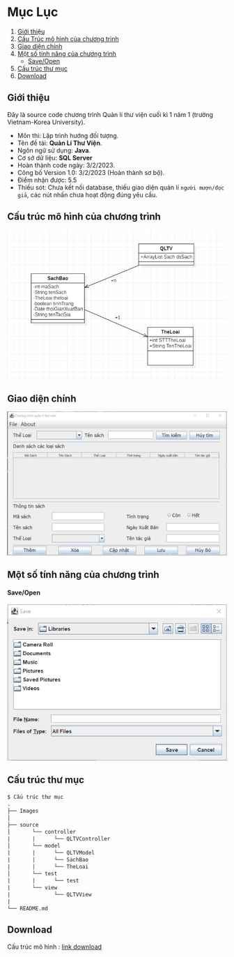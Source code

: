 # Mục Lục
1. [Giới thiệu](https://github.com/lebathang/QuanLiThuVien#gi%E1%BB%9Bi-thi%E1%BB%87u)
2. [Cấu Trúc mô hình của chương trình](https://github.com/lebathang/QuanLiThuVien#c%E1%BA%A5u-tr%C3%BAc-m%C3%B4-h%C3%ACnh-c%E1%BB%A7a-ch%C6%B0%C6%A1ng-tr%C3%ACnh)
3. [Giao diện chính](https://github.com/lebathang/QuanLiThuVien#giao-di%E1%BB%87n-ch%C3%ADnh)
4. [Một số tính năng của chương trình](https://github.com/lebathang/QuanLiThuVien#m%E1%BB%99t-s%E1%BB%91-t%C3%ADnh-n%C4%83ng-c%E1%BB%A7a-ch%C6%B0%C6%A1ng-tr%C3%ACnh)
    - [Save/Open](https://github.com/lebathang/QuanLiThuVien#saveopen)
4. [Cấu trúc thư mục](https://github.com/lebathang/QuanLiThuVien#c%E1%BA%A5u-tr%C3%BAc-th%C6%B0-m%E1%BB%A5c)
5. [Download](https://github.com/lebathang/QuanLiThuVien#download)

## Giới thiệu
Đây là source code chương trình Quản lí thư viện cuối kì 1 năm 1 (trường Vietnam-Korea University).

- Môn thi: Lập trình hướng đối tượng.
- Tên đề tài: **Quản Lí Thư Viện**.
- Ngôn ngữ sử dụng: **Java**.
- Cơ sở dữ liệu: **SQL Server** 
- Hoàn thành code ngày: 3/2/2023.
- Công bố Version 1.0: 3/2/2023 (Hoàn thành sơ bộ).
- Điểm nhận được: 5.5
- Thiếu sót: Chưa kết nối database, thiếu giao diện quản lí `người mượn/đọc giả`, các nút nhấn chưa hoạt động đúng yêu cầu.


## Cấu trúc mô hình của chương trình
![moHinhMVC](https://github.com/lebathang/QuanLiThuVien/blob/master/Images/MoHinhMVC.png?raw=true)

## Giao diện chính
![giaoDien](https://github.com/lebathang/QuanLiThuVien/blob/master/Images/GUI_QLTV.png?raw=true)

## Một số tính năng của chương trình

#### Save/Open
![save_open](https://github.com/lebathang/QuanLiThuVien/blob/master/Images/save_openFile.png?raw=true)

## Cấu trúc thư mục
```
$ Cấu trúc thư mục
.
├── Images
│
├── source   
│       └── controller
|       |      └── QLTVController
│   	└── model
|       |      └── QLTVModel
|       |      └── SachBao
|       |      └── TheLoai
│   	└── test
|       |      └── test
|       └── view
|              └── QLTVView
|
└── README.md

```
## Download
Cấu trúc mô hình : [link download](https://ndb6-my.sharepoint.com/:u:/g/personal/thang_ndb6_onmicrosoft_com/EQR0ed2-jgZAk9iG7tk0qVsB5S_WY9eu-XxxVE8a-I8Cdw?e=eSsbMb)
